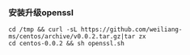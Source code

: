 ### 安装升级openssl

    cd /tmp && curl -sL https://github.com/weiliang-ms/centos/archive/v0.0.2.tar.gz|tar zx
    cd centos-0.0.2 && sh openssl.sh
